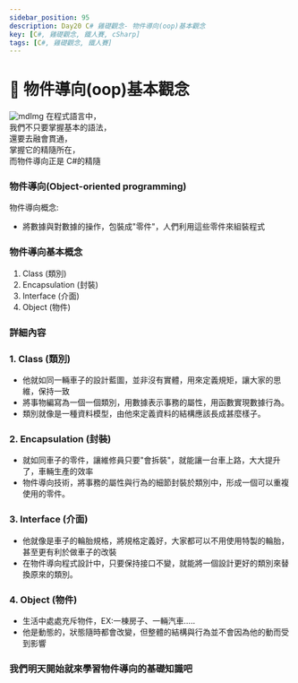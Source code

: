 ```yaml
---
sidebar_position: 95
description: Day20 C# 雞礎觀念- 物件導向(oop)基本觀念
key: [C#, 雞礎觀念, 鐵人賽, cSharp]
tags: [C#, 雞礎觀念, 鐵人賽]
---
```


# 🤖 物件導向(oop)基本觀念
![mdImg](https://ithelp.ithome.com.tw/upload/images/20210920/20097001xizPMY5Y3v.png)
在程式語言中，<br/>
我們不只要掌握基本的語法，<br/>
還要去融會貫通，<br/>
掌握它的精隨所在，<br/>
而物件導向正是 C#的精隨

### 物件導向(Object-oriented programming)

物件導向概念:

- 將數據與對數據的操作，包裝成"零件"，人們利用這些零件來組裝程式

### 物件導向基本概念

1. Class (類別)
2. Encapsulation (封裝)
3. Interface (介面)
4. Object (物件)

### 詳細內容

### 1. Class (類別)

   - 他就如同一輛車子的設計藍圖，並非沒有實體，用來定義規矩，讓大家的思維，保持一致
   - 將事物編寫為一個一個類別，用數據表示事務的屬性，用函數實現數據行為。
   - 類別就像是一種資料模型，由他來定義資料的結構應該長成甚麼樣子。

### 2. Encapsulation (封裝)

   - 就如同車子的零件，讓維修員只要"會拆裝"，就能讓一台車上路，大大提升了，車輛生產的效率
   - 物件導向技術，將事務的屬性與行為的細節封裝於類別中，形成一個可以重複使用的零件。

### 3. Interface (介面)
   - 他就像是車子的輪胎規格，將規格定義好，大家都可以不用使用特製的輪胎，甚至更有利於做車子的改裝
   - 在物件導向程式設計中，只要保持接口不變，就能將一個設計更好的類別來替換原來的類別。
### 4. Object (物件)
   - 生活中處處充斥物件，EX:一棟房子、一輛汽車.....
   - 他是動態的，狀態隨時都會改變，但整體的結構與行為並不會因為他的動而受到影響

### 我們明天開始就來學習物件導向的基礎知識吧
